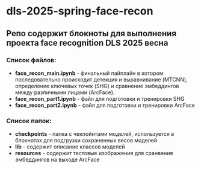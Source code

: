 # dls-2025-spring-face-recon

## Репо содержит блокноты для выполнения проекта face recognition DLS 2025 весна

### Список файлов:
- **face_recon_main.ipynb** - финальный пайплайн в котором последовательно происходит детекция и выравнивание (MTCNN), определение ключевых точек (SHG) и сравнение эмбеддингов между различными лицами (ArcFace). 
- **face_recon_part1.ipynb** - файл для подготовки и тренировки SHG 
- **face_recon_part2.ipynb** - файл для подготовки и тренировки ArcFace

### Список папок:
- **checkpoints** - папка с чекпойнтами моделей, используется в блокнотах для подгрузки сохраненных весов моделей 
- **lib** - содержит описание классов моделей
- **resources** - содержит тестовые изображения для сранвения эмбеддингов на выходе ArcFace
